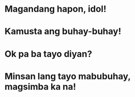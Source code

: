 # Magandang hapon, idol!

# Kamusta ang buhay-buhay!

# Ok pa ba tayo diyan?

# Minsan lang tayo mabubuhay, magsimba ka na!